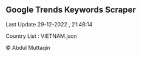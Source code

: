 

## Google Trends Keywords Scraper 
 
Last Update 29-12-2022 , 21:48:14

Country List :
VIETNAM.json



© Abdul Muttaqin 
